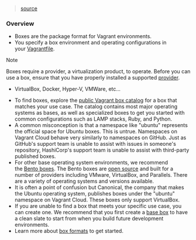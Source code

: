 > [source](https://developer.hashicorp.com/vagrant/docs/boxes)

### Overview
* Boxes are the package format for Vagrant environments.
* You specify a box environment and operating configurations in your [Vagrantfile](https://developer.hashicorp.com/vagrant/docs/vagrantfile).

> [!Note]
> Boxes require a provider, a virtualization product, to operate. Before you can use a box, ensure that you have properly installed a supported [provider](https://developer.hashicorp.com/vagrant/docs/providers).
> - VirtualBox, Docker, Hyper-V, VMWare, etc...

* To find boxes, explore the [public Vagrant box catalog](https://vagrantcloud.com/boxes/search) for a box that matches your use case. The catalog contains most major operating systems as bases, as well as specialized boxes to get you started with common configurations such as LAMP stacks, Ruby, and Python.
* A common misconception is that a namespace like "ubuntu" represents the official space for Ubuntu boxes. This is untrue. Namespaces on Vagrant Cloud behave very similarly to namespaces on GitHub. Just as GitHub's support team is unable to assist with issues in someone's repository, HashiCorp's support team is unable to assist with third-party published boxes.
* For other base operating system environments, we recommend the [Bento boxes](https://vagrantcloud.com/bento). The Bento boxes are [open source](https://github.com/chef/bento) and built for a number of providers including VMware, VirtualBox, and Parallels. There are a variety of operating systems and versions available.
* It is often a point of confusion but Canonical, the company that makes the Ubuntu operating system, publishes boxes under the "ubuntu" namespace on Vagrant Cloud. These boxes only support VirtualBox.
* If you are unable to find a box that meets your specific use case, you can create one. We recommend that you first create a [base box](https://developer.hashicorp.com/vagrant/docs/boxes/base) to have a clean slate to start from when you build future development environments.
* Learn more about [box formats](https://developer.hashicorp.com/vagrant/docs/boxes/format) to get started.
